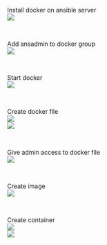 Install docker on ansible server
<br>
<img src="https://github.com/LawrenceDavy13/DevopsProject-1-Java/blob/main/images/ansible/ansiblecontainer1.png">

<br>

Add ansadmin to docker group
<br>
<img src="https://github.com/LawrenceDavy13/DevopsProject-1-Java/blob/main/images/ansible/ansiblecontainer2.png">

<br>

Start docker
<br>
<img src="https://github.com/LawrenceDavy13/DevopsProject-1-Java/blob/main/images/ansible/ansiblecontainer3.png">

<br>

Create docker file
<br>
<img src="https://github.com/LawrenceDavy13/DevopsProject-1-Java/blob/main/images/ansible/ansiblecontainer4.png">
<br>
<img src="https://github.com/LawrenceDavy13/DevopsProject-1-Java/blob/main/images/ansible/ansiblecontainer5.png">

<br>

Give admin access to docker file
<br>
<img src="https://github.com/LawrenceDavy13/DevopsProject-1-Java/blob/main/images/ansible/ansiblecontainer6.png">

<br>

Create image
<br>
<img src="https://github.com/LawrenceDavy13/DevopsProject-1-Java/blob/main/images/ansible/ansiblecontainer7.png">

<br>

Create container
<br>
<img src="https://github.com/LawrenceDavy13/DevopsProject-1-Java/blob/main/images/ansible/ansiblecontainer8.png">
<br>
<img src="https://github.com/LawrenceDavy13/DevopsProject-1-Java/blob/main/images/ansible/ansiblecontainer9.png">







